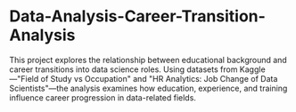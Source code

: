 # Data-Analysis-Career-Transition-Analysis

This project explores the relationship between educational background and career transitions into data science roles. Using datasets from Kaggle—"Field of Study vs Occupation" and "HR Analytics: Job Change of Data Scientists"—the analysis examines how education, experience, and training influence career progression in data-related fields.
